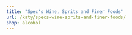 ```yaml
---
title: "Spec's Wine, Sprits and Finer Foods"
url: /katy/specs-wine-sprits-and-finer-foods/
shop: alcohol
---
```

